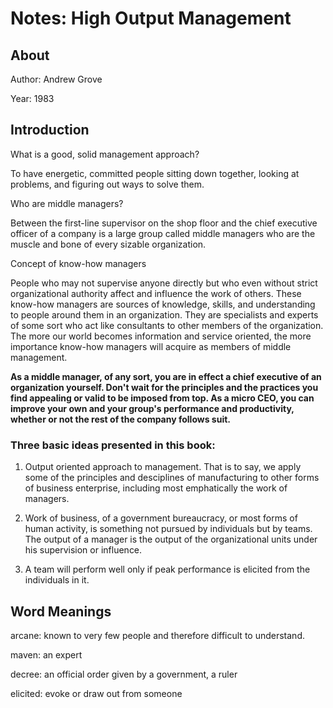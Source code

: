 # Notes: High Output Management

## About

Author: Andrew Grove

Year: 1983

## Introduction

What is a good, solid management approach?

To have energetic, committed people sitting down together, looking at problems, and figuring out ways to solve them.

Who are middle managers?

Between the first-line supervisor on the shop floor and the chief executive officer of a company is a large group called middle managers who are the muscle and bone of every sizable organization.

Concept of know-how managers

People who may not supervise anyone directly but who even without strict organizational authority affect and influence the work of others. These know-how managers are sources of knowledge, skills, and understanding to people around them in an organization. They are specialists and experts of some sort who act like consultants to other members of the organization. The more our world becomes information and service oriented, the more importance know-how managers will acquire as members of middle management.

**As a middle manager, of any sort, you are in effect a chief executive of an organization yourself. Don't wait for the principles and the practices you find appealing or valid to be imposed from top. As a micro CEO, you can improve your own and your group's performance and productivity, whether or not the rest of the company follows suit.**

### Three basic ideas presented in this book:

1. Output oriented approach to management. That is to say, we apply some of the principles and desciplines of manufacturing to other forms of business enterprise, including most emphatically the work of managers.

2. Work of business, of a government bureaucracy, or most forms of human activity, is something not pursued by individuals but by teams. The output of a manager is the output of the organizational units under his supervision or influence.

3. A team will perform well only if peak performance is elicited from the individuals in it.

## Word Meanings

arcane: known to very few people and therefore difficult to understand.

maven: an expert

decree: an official order given by a government, a ruler

elicited: evoke or draw out from someone
